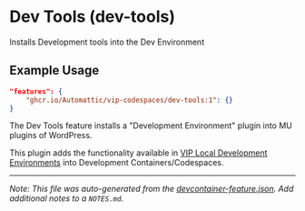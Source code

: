 
# Dev Tools (dev-tools)

Installs Development tools into the Dev Environment

## Example Usage

```json
"features": {
    "ghcr.io/Automattic/vip-codespaces/dev-tools:1": {}
}
```



The Dev Tools feature installs a "Development Environment" plugin into MU plugins of WordPress.

This plugin adds the functionality available in [VIP Local Development Environments](https://docs.wpvip.com/vip-local-development-environment/) into Development Containers/Codespaces.


---

_Note: This file was auto-generated from the [devcontainer-feature.json](https://github.com/Automattic/vip-codespaces/blob/main/features/src/dev-tools/devcontainer-feature.json).  Add additional notes to a `NOTES.md`._
